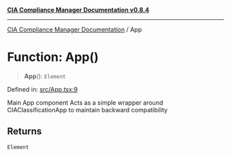 [**CIA Compliance Manager Documentation v0.8.4**](../README.md)

***

[CIA Compliance Manager Documentation](../globals.md) / App

# Function: App()

> **App**(): `Element`

Defined in: [src/App.tsx:9](https://github.com/Hack23/cia-compliance-manager/blob/a6d8d6a2cab2160940b9a047208c12088d7e02cf/src/App.tsx#L9)

Main App component
Acts as a simple wrapper around CIAClassificationApp to maintain backward compatibility

## Returns

`Element`
